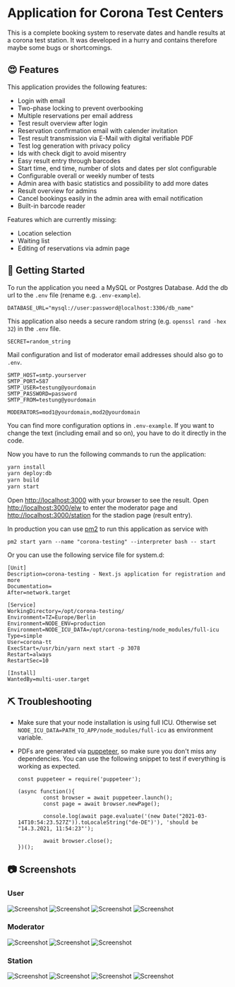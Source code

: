 # Application for Corona Test Centers

This is a complete booking system to reservate dates and handle results at a corona test
station. It was developed in a hurry and contains therefore maybe some bugs or
shortcomings.

## :heart_eyes: Features
This application provides the following features:

- Login with email
- Two-phase locking to prevent overbooking
- Multiple reservations per email address
- Test result overview after login
- Reservation confirmation email with calender invitation
- Test result transmission via E-Mail with digital verifiable PDF
- Test log generation with privacy policy
- Ids with check digit to avoid misentry
- Easy result entry through barcodes
- Start time, end time, number of slots and dates per slot configurable
- Configurable overall or weekly number of tests
- Admin area with basic statistics and possibility to add more dates
- Result overview for admins
- Cancel bookings easily in the admin area with email notification
- Built-in barcode reader

Features which are currently missing:

- Location selection
- Waiting list
- Editing of reservations via admin page

## :rocket: Getting Started
To run the application you need a MySQL or Postgres Database. Add the db url to the `.env` file (rename e.g. `.env-example`).

```
DATABASE_URL="mysql://user:password@localhost:3306/db_name"
```

This application also needs a secure random string (e.g. `openssl rand -hex 32`) in the `.env` file.

```
SECRET=random_string
```

Mail configuration and list of moderator email addresses should also go to `.env`.

```
SMTP_HOST=smtp.yourserver
SMTP_PORT=587
SMTP_USER=testung@yourdomain
SMTP_PASSWORD=password
SMTP_FROM=testung@yourdomain

MODERATORS=mod1@yourdomain,mod2@yourdomain
```

You can find more configuration options in `.env-example`. If you want to change the text
(including email and so on), you have to do it directly in the code.

Now you have to run the following commands to run the application:

```bash
yarn install
yarn deploy:db
yarn build
yarn start
```

Open [http://localhost:3000](http://localhost:3000) with your browser to see the
result. Open [http://localhost:3000/elw](http://localhost:3000/elw) to enter the
moderator page and
[http://localhost:3000/station](http://localhost:3000/station) for the stadion
page (result entry).

In production you can use [pm2] to run this application as service with

```
pm2 start yarn --name "corona-testing" --interpreter bash -- start
```

Or you can use the following service file for system.d:

```
[Unit]
Description=corona-testing - Next.js application for registration and more
Documentation=
After=network.target

[Service]
WorkingDirectory=/opt/corona-testing/
Environment=TZ=Europe/Berlin
Environment=NODE_ENV=production
Environment=NODE_ICU_DATA=/opt/corona-testing/node_modules/full-icu
Type=simple
User=corona-tt
ExecStart=/usr/bin/yarn next start -p 3078
Restart=always
RestartSec=10

[Install]
WantedBy=multi-user.target
```

## :pick: Troubleshooting
- Make sure that your node installation is using full ICU. Otherwise set
  `NODE_ICU_DATA=PATH_TO_APP/node_modules/full-icu` as environment variable.
- PDFs are generated via [puppeteer], so make sure you don't miss any
  dependencies. You can use the following snippet to test if everything is
  working as expected.

  ```
  const puppeteer = require('puppeteer');

  (async function(){
          const browser = await puppeteer.launch();
          const page = await browser.newPage();

          console.log(await page.evaluate('(new Date("2021-03-14T10:54:23.527Z")).toLocaleString("de-DE")'), 'should be "14.3.2021, 11:54:23"');

          await browser.close();
  })();
  ```

## :camera: Screenshots
### User
![Screenshot ](https://github.com/drkTettnang/corona-testing/raw/main/docs/screenshot-welcome.png)
![Screenshot ](https://github.com/drkTettnang/corona-testing/raw/main/docs/screenshot-selection.png)
![Screenshot ](https://github.com/drkTettnang/corona-testing/raw/main/docs/screenshot-registration.png)
![Screenshot ](https://github.com/drkTettnang/corona-testing/raw/main/docs/screenshot-complete.png)

### Moderator
![Screenshot ](https://github.com/drkTettnang/corona-testing/raw/main/docs/screenshot-moderator.png)
![Screenshot ](https://github.com/drkTettnang/corona-testing/raw/main/docs/screenshot-result.png)
![Screenshot ](https://github.com/drkTettnang/corona-testing/raw/main/docs/screenshot-test-log.png)

### Station
![Screenshot ](https://github.com/drkTettnang/corona-testing/raw/main/docs/screenshot-anmeldung-station.png)
![Screenshot ](https://github.com/drkTettnang/corona-testing/raw/main/docs/screenshot-station-signin.png)
![Screenshot ](https://github.com/drkTettnang/corona-testing/raw/main/docs/screenshot-station-result.png)
![Screenshot ](https://github.com/drkTettnang/corona-testing/raw/main/docs/screenshots-station-mobil.png)

[pm2]: https://pm2.keymetrics.io
[puppeteer]: https://github.com/puppeteer/puppeteer